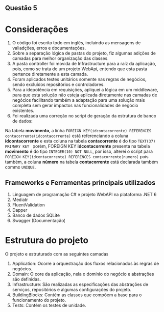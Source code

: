 ## Questão 5

# Considerações

1. O código foi escrito todo em inglês, incluindo as mensagens de valiadções, erros e documentações.
2. Sobre a separação lógica de pastas do projeto, fiz algumas adições de camadas para melhor organização das classes.
3. A pasta controller foi movida de Infrastructure para a raíz da aplicação, pois, como se trata de um projeto WebApi, entendo que esta pasta pertence diretamente a esta camada.
4. Foram aplicados testes unitários somente nas regras de negócios, sendo excluídos repositórios e controladores.
5. Para a idepotência em requisições, apliquei a lógica em um middleware, para que esta solução não esteja aplicada diretamente nas camadas de negócios facilitando também a adaptação para uma solução mais completa sem gerar impactos nas funcionalidades de negócio existentes.
6. Foi realizada uma correção no script de geração da estrutura de banco de dados:

Na tabela **movimento**, a linha  ``` FOREIGN KEY(idcontacorrente) REFERENCES contacorrente(idcontacorrente) ``` está referenciando a coluna **idcontacorrente** e esta coluna na tabela **contacorrente** é do tipo ``` TEXT(37) PRIMARY KEY  ``` porém, FOREIGN KEY **idcontacorrente** presenta na tabela **movimento** é do tipo ``` INTEGER(10) NOT NULL ```, por isso, alterei o script para ``` FOREIGN KEY(idcontacorrente) REFERENCES contacorrente(numero) ``` pois também, a coluna **número** na tabela **contacorrente** está declarada também commo ``` UNIQUE ```.

## Frameworks e Ferramentas principais utilizados

1. Linguagem de programação C# e projeto WebAPI na plataforma .NET 6
2. Mediatr
3. FluentValidation
4. Dapper
5. Banco de dados SQLite
6. Swagger (Documentação)

# Estrutura do projeto

O projeto e estruturado com as seguintes camadas

1. Application: Ocorre a orquestração dos fluxos relacionados às regras de negócios.
2. Domain: O core da aplicação, nela o domínio do negócio e abstrações são definidas.
3. Infrastructure: São realizadas as especificações das abstrações de serviços, repositórios e algumas configurações do projeto.
5. BuildingBlocks: Contém as classes que compôem a base para o funcionamento do projeto.
6. Tests: Contém os testes de unidade.
